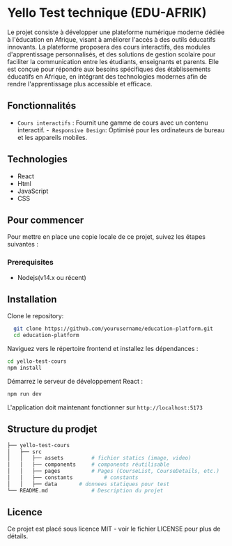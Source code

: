 # Yello Test technique (EDU-AFRIK)

Le projet consiste à développer une plateforme numérique moderne dédiée à l'éducation en Afrique, visant à améliorer l'accès à des outils éducatifs innovants. La plateforme proposera des cours interactifs, des modules d'apprentissage personnalisés, et des solutions de gestion scolaire pour faciliter la communication entre les étudiants, enseignants et parents. Elle est conçue pour répondre aux besoins spécifiques des établissements éducatifs en Afrique, en intégrant des technologies modernes afin de rendre l'apprentissage plus accessible et efficace.

## Fonctionnalités

- `Cours interactifs` : Fournit une gamme de cours avec un contenu interactif.
-` Responsive Design`: Optimisé pour les ordinateurs de bureau et les appareils mobiles.

## Technologies

- React
- Html
- JavaScript
- CSS

## Pour commencer

Pour mettre en place une copie locale de ce projet, suivez les étapes suivantes :

### Prerequisites

- Nodejs(v14.x ou récent)

## Installation

Clone le repository:

```bash
  git clone https://github.com/yourusername/education-platform.git
  cd education-platform

```

Naviguez vers le répertoire frontend et installez les dépendances :

```bash
cd yello-test-cours
npm install
```

Démarrez le serveur de développement React :

```bash
npm run dev
```

L'application doit maintenant fonctionner sur `http://localhost:5173`

## Structure du prodjet

```bash
├── yello-test-cours       
│   ├── src
│   │   ├── assets         # fichier statics (image, video)
│   │   ├── components     # components réutilisable
│   │   ├── pages          # Pages (CourseList, CourseDetails, etc.)
│   │   ├── constants          # constants
│   │   ├── data       # donnees statiques pour test
└── README.md              # Description du projet

```

## Licence

Ce projet est placé sous licence MIT - voir le fichier LICENSE pour plus de détails.
